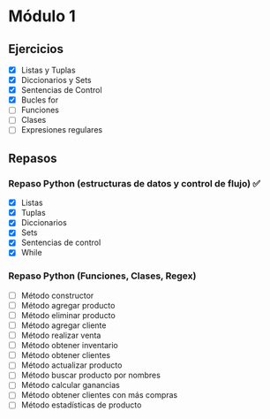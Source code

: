 # Módulo 1

## Ejercicios

- [x] Listas y Tuplas
- [x] Diccionarios y Sets
- [x] Sentencias de Control
- [x] Bucles for
- [ ] Funciones
- [ ] Clases
- [ ] Expresiones regulares

## Repasos

### Repaso Python (estructuras de datos y control de flujo) ✅

- [x] Listas
- [x] Tuplas
- [x] Diccionarios
- [x] Sets
- [x] Sentencias de control
- [x] While

### Repaso Python (Funciones, Clases, Regex)

- [ ] Método constructor
- [ ] Método agregar producto
- [ ] Método eliminar producto
- [ ] Método agregar cliente
- [ ] Método realizar venta
- [ ] Método obtener inventario
- [ ] Método obtener clientes
- [ ] Método actualizar producto
- [ ] Método buscar producto por nombres
- [ ] Método calcular ganancias
- [ ] Método obtener clientes con más compras
- [ ] Método estadísticas de producto
